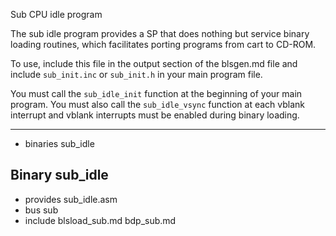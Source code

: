 Sub CPU idle program

The sub idle program provides a SP that does nothing but service binary loading
routines, which facilitates porting programs from cart to CD-ROM.

To use, include this file in the output section of the blsgen.md file and
include `sub_init.inc` or `sub_init.h` in your main program file.

You must call the `sub_idle_init` function at the beginning of your main
program. You must also call the `sub_idle_vsync` function at each vblank
interrupt and vblank interrupts must be enabled during binary loading.

---------------------------------------

 - binaries sub_idle

Binary sub_idle
---------------

 - provides sub_idle.asm
 - bus sub
 - include blsload_sub.md bdp_sub.md


